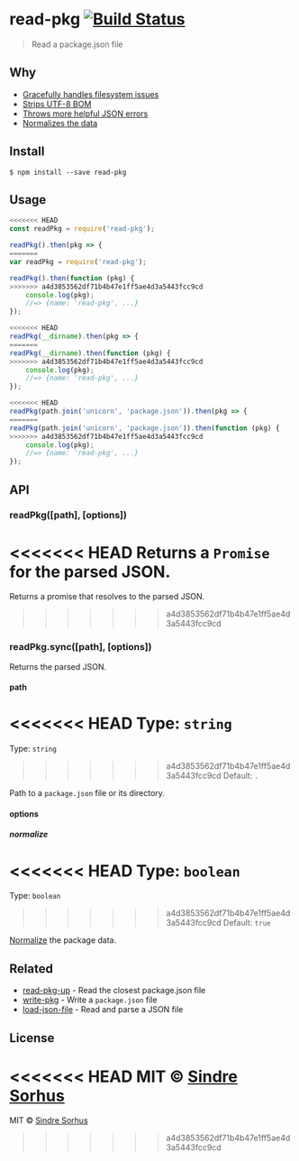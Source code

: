 # read-pkg [![Build Status](https://travis-ci.org/sindresorhus/read-pkg.svg?branch=master)](https://travis-ci.org/sindresorhus/read-pkg)

> Read a package.json file


## Why

- [Gracefully handles filesystem issues](https://github.com/isaacs/node-graceful-fs)
- [Strips UTF-8 BOM](https://github.com/sindresorhus/strip-bom)
- [Throws more helpful JSON errors](https://github.com/sindresorhus/parse-json)
- [Normalizes the data](https://github.com/npm/normalize-package-data#what-normalization-currently-entails)


## Install

```
$ npm install --save read-pkg
```


## Usage

```js
<<<<<<< HEAD
const readPkg = require('read-pkg');

readPkg().then(pkg => {
=======
var readPkg = require('read-pkg');

readPkg().then(function (pkg) {
>>>>>>> a4d3853562df71b4b47e1ff5ae4d3a5443fcc9cd
	console.log(pkg);
	//=> {name: 'read-pkg', ...}
});

<<<<<<< HEAD
readPkg(__dirname).then(pkg => {
=======
readPkg(__dirname).then(function (pkg) {
>>>>>>> a4d3853562df71b4b47e1ff5ae4d3a5443fcc9cd
	console.log(pkg);
	//=> {name: 'read-pkg', ...}
});

<<<<<<< HEAD
readPkg(path.join('unicorn', 'package.json')).then(pkg => {
=======
readPkg(path.join('unicorn', 'package.json')).then(function (pkg) {
>>>>>>> a4d3853562df71b4b47e1ff5ae4d3a5443fcc9cd
	console.log(pkg);
	//=> {name: 'read-pkg', ...}
});
```


## API

### readPkg([path], [options])

<<<<<<< HEAD
Returns a `Promise` for the parsed JSON.
=======
Returns a promise that resolves to the parsed JSON.
>>>>>>> a4d3853562df71b4b47e1ff5ae4d3a5443fcc9cd

### readPkg.sync([path], [options])

Returns the parsed JSON.

#### path

<<<<<<< HEAD
Type: `string`<br>
=======
Type: `string`  
>>>>>>> a4d3853562df71b4b47e1ff5ae4d3a5443fcc9cd
Default: `.`

Path to a `package.json` file or its directory.

#### options

##### normalize

<<<<<<< HEAD
Type: `boolean`<br>
=======
Type: `boolean`  
>>>>>>> a4d3853562df71b4b47e1ff5ae4d3a5443fcc9cd
Default: `true`

[Normalize](https://github.com/npm/normalize-package-data#what-normalization-currently-entails) the package data.


## Related

- [read-pkg-up](https://github.com/sindresorhus/read-pkg-up) - Read the closest package.json file
- [write-pkg](https://github.com/sindresorhus/write-pkg) - Write a `package.json` file
- [load-json-file](https://github.com/sindresorhus/load-json-file) - Read and parse a JSON file


## License

<<<<<<< HEAD
MIT © [Sindre Sorhus](https://sindresorhus.com)
=======
MIT © [Sindre Sorhus](http://sindresorhus.com)
>>>>>>> a4d3853562df71b4b47e1ff5ae4d3a5443fcc9cd
